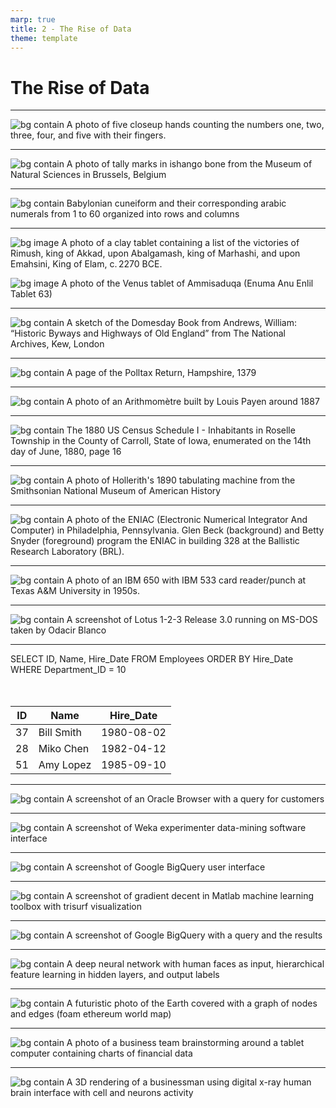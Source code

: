 ```yaml
---
marp: true
title: 2 - The Rise of Data
theme: template
---
```


<!-- _class: title-only -->

# The Rise of Data

---

<!-- _class: one-pane -->

![bg contain A photo of five closeup hands counting the numbers one, two, three, four, and five with their fingers.](images/placeholder.png)

---

<!-- _class: one-pane -->

![bg contain A photo of tally marks in ishango bone from the Museum of Natural Sciences in Brussels, Belgium](images/placeholder.png)

<!-- _footer: Source: Museum of Natural Sciences in Brussels, Belgium -->

---

<!-- _class: one-pane -->

![bg contain Babylonian cuneiform and their corresponding arabic numerals from 1 to 60 organized into rows and columns](images/placeholder.png)

<!-- _footer: Source: Wikipedia: Babylonian Numerals -->

---

<!-- _class: two-pane -->

![bg image A photo of a clay tablet containing a list of the victories of Rimush, king of Akkad, upon Abalgamash, king of Marhashi, and upon Emahsini, King of Elam, c. 2270 BCE.](images/placeholder.png)

![bg image A photo of the Venus tablet of Ammisaduqa (Enuma Anu Enlil Tablet 63)](images/placeholder.png)

<!-- _footer: Source: Wikipedia -Venus tablet of Ammisaduqa -->

---

<!-- _class: one-pane -->

![bg contain A sketch of the Domesday Book from Andrews, William: “Historic Byways and Highways of Old England” from The National Archives, Kew, London](images/placeholder.png)

---

<!-- _class: one-pane -->

![bg contain A page of the Polltax Return, Hampshire, 1379](images/placeholder.png)

<!-- _footer: Source: Polltax Return, Hampshire, 1379 -->

---

<!-- _class: one-pane -->

![bg contain A photo of an Arithmomètre built by Louis Payen around 1887](images/placeholder.png)

---

<!-- _class: one-pane -->

![bg contain The 1880 US Census Schedule I - Inhabitants in Roselle Township in the County of Carroll, State of Iowa, enumerated on the 14th day of June, 1880, page 16](images/placeholder.png)

---

<!-- _class: one-pane -->

![bg contain A photo of Hollerith's 1890 tabulating machine from the Smithsonian National Museum of American History](images/placeholder.png)

<!-- _footer: Source: Smithsonian National Museum of American History -->

---

<!-- _class: one-pane -->

![bg contain A photo of the ENIAC (Electronic Numerical Integrator And Computer) in Philadelphia, Pennsylvania. Glen Beck (background) and Betty Snyder (foreground) program the ENIAC in building 328 at the Ballistic Research Laboratory (BRL).](images/placeholder.png)

<!-- _footer: Source: US Army -->

---

<!-- _class: one-pane -->

![bg contain A photo of an IBM 650 with IBM 533 card reader/punch at Texas A&M University in 1950s.](images/placeholder.png)

<!-- _footer: Source: Texas A & M -->

---

<!-- _class: one-pane -->

![bg contain A screenshot of Lotus 1-2-3 Release 3.0 running on MS-DOS taken by Odacir Blanco](images/placeholder.png)

<!-- _footer: Source: Odacir Blanco -->

---

<!-- _class: title-two-content-left-center -->

SELECT ID, Name, Hire_Date
FROM Employees
ORDER BY Hire_Date
WHERE Department_ID = 10
<br/>
<br/>
<br/>

| ID  | Name       | Hire_Date  |
| --- | ---------- | ---------- |
| 37  | Bill Smith | 1980-08-02 |
| 28  | Miko Chen  | 1982-04-12 |
| 51  | Amy  Lopez | 1985-09-10 |

---

<!-- _class: one-pane -->

![bg contain A screenshot of an Oracle Browser with a query for customers](images/placeholder.png)

---

<!-- _class: one-pane -->

![bg contain A screenshot of Weka experimenter data-mining software interface](images/placeholder.png)

---

<!-- _class: one-pane -->

![bg contain A screenshot of Google BigQuery user interface](images/placeholder.png)

---

<!-- _class: one-pane -->

![bg contain A screenshot of gradient decent in Matlab machine learning toolbox with trisurf visualization](images/placeholder.png)

---

<!-- _class: one-pane -->

![bg contain A screenshot of Google BigQuery with a query and the results](images/placeholder.png)

---

<!-- _class: one-pane -->

![bg contain A deep neural network with human faces as input, hierarchical feature learning in hidden layers, and output labels](images/placeholder.png)

---

<!-- _class: one-pane -->


![bg contain A futuristic photo of the Earth covered with a graph of nodes and edges (foam ethereum world map)](images/placeholder.png)

---

<!-- _class: one-pane -->

![bg contain A photo of a business team brainstorming around a tablet computer containing charts of financial data](images/placeholder.png)

---

<!-- _class: one-pane -->

![bg contain A 3D rendering of a businessman using digital x-ray human brain interface with cell and neurons activity](images/placeholder.png)
